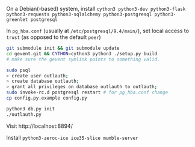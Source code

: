 On a Debian(-based) system, install `cython3 python3-dev python3-flask python3-requests python3-sqlalchemy python3-postgresql python3-greenlet postgresql`

In `pg_hba.conf` (usually at `/etc/postgresql/9.4/main/`), set local access to `trust` (as opposed to the default `peer`)

```bash
git submodule init && git submodule update
cd gevent.git && CYTHON=cython3 python3 ./setup.py build
# make sure the gevent symlink points to something valid.

sudo psql
> create user outlauth;
> create database outlauth;
> grant all privileges on database outlauth to outlauth;
sudo invoke-rc.d postgresql restart # for pg_hba.conf change
cp config.py.example config.py

python3 db.py init
./outlauth.py
```

Visit http://localhost:8894/

Install `python3-zeroc-ice ice35-slice mumble-server`
